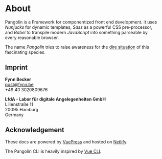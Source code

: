 # About

Pangolin is a Framework for componentized front end development.
It uses _Nunjucks_ for dynamic templates, _Sass_ as a powerful CSS pre-processor,
and _Babel_ to transpile modern _JavaScript_ into something parseable by every reasonable browser.

The name _Pangolin_ tries to raise awareness for the
[dire situation](https://en.wikipedia.org/wiki/Pangolin) of this fascinating species.

## Imprint

**Fynn Becker**  
[post@fynn.be](mailto:post@fynn.be)  
+49 40 3020809676

**LfdA - Labor für digitale Angelegenheiten GmbH**  
Lilienstraße 11  
20095 Hamburg  
Germany

## Acknowledgement

These docs are powered by [VuePress](https://vuepress.vuejs.org) and hosted on [Netlify](https://www.netlify.com).

The Pangolin CLI is heavily inspired by [Vue CLI](https://cli.vuejs.org).
